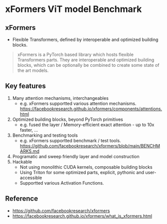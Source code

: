 # xFormers ViT model Benchmark

## xFormers
- Flexible Transformers, defined by interoperable and optimized building blocks.
> xFormers is a PyTorch based library which hosts flexible Transformers parts. They are interoperable and optimized building blocks, which can be optionally be combined to create some state of the art models.

## Key features
1. Many attention mechanisms, interchangeables
    - e.g. xFormers supportted various attention mechanisms. https://facebookresearch.github.io/xformers/components/attentions.html
2. Optimized building blocks, beyond PyTorch primitives
    - e.g. fused the layer / Memory-efficient exact attention - up to 10x faster, ...
3. Benchmarking and testing tools
    - e.g. xFormers supportted benchmark / test tools. https://github.com/facebookresearch/xformers/blob/main/BENCHMARKS.md
4. Programatic and sweep friendly layer and model construction
5. Hackable
    - Not using monolithic CUDA kernels, composable building blocks
    - Using Triton for some optimized parts, explicit, pythonic and user-accessible
    - Supportted various Activation Functions. 


## Reference
- https://github.com/facebookresearch/xformers
- https://facebookresearch.github.io/xformers/what_is_xformers.html
